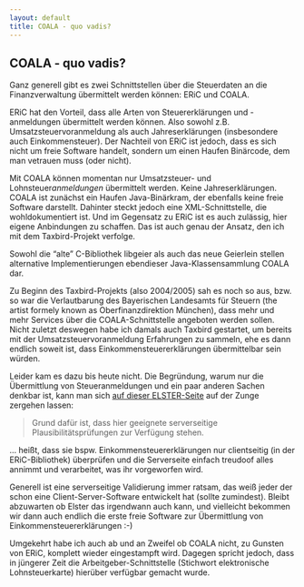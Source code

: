 ```yaml
---
layout: default
title: COALA - quo vadis?
---
```


COALA - quo vadis?
-------------------

Ganz generell gibt es zwei Schnittstellen über die Steuerdaten an die
Finanzverwaltung übermittelt werden können: ERiC und COALA.

ERiC hat den Vorteil, dass alle Arten von Steuererklärungen und -anmeldungen
übermittelt werden können. Also sowohl z.B. Umsatzsteuervoranmeldung als auch
Jahreserklärungen (insbesondere auch Einkommensteuer). Der Nachteil von ERiC
ist jedoch, dass es sich nicht um freie Software handelt, sondern um einen
Haufen Binärcode, dem man vetrauen muss (oder nicht).

Mit COALA können momentan nur Umsatzsteuer- und Lohnsteuer*anmeldungen*
übermittelt werden. Keine Jahreserklärungen. COALA ist zunächst ein Haufen
Java-Binärkram, der ebenfalls keine freie Software darstellt. Dahinter steckt
jedoch eine XML-Schnittstelle, die wohldokumentiert ist. Und im Gegensatz zu
ERiC ist es auch zulässig, hier eigene Anbindungen zu schaffen. Das ist auch
genau der Ansatz, den ich mit dem Taxbird-Projekt verfolge.

Sowohl die “alte” C-Bibliothek libgeier als auch das neue Geierlein stellen
alternative Implementierungen ebendieser Java-Klassensammlung COALA dar.

Zu Beginn des Taxbird-Projekts (also 2004/2005) sah es noch so aus, bzw. so war
die Verlautbarung des Bayerischen Landesamts für Steuern (the artist formely
known as Oberfinanzdirektion München), dass mehr und mehr Services über die
COALA-Schnittstelle angeboten werden sollen. Nicht zuletzt deswegen habe ich
damals auch Taxbird gestartet, um bereits mit der Umsatzsteuervoranmeldung
Erfahrungen zu sammeln, ehe es dann endlich soweit ist, dass
Einkommensteuererklärungen übermittelbar sein würden.

Leider kam es dazu bis heute nicht. Die Begründung, warum nur die Übermittlung
von Steueranmeldungen und ein paar anderen Sachen denkbar ist, kann man sich
[auf dieser ELSTER-Seite](https://www.elster.de/ent_anforderungen.php]) auf der
Zunge zergehen lassen:

> Grund dafür ist, dass hier geeignete serverseitige Plausibilitätsprüfungen
> zur Verfügung stehen.

… heißt, dass sie bspw. Einkommensteuererklärungen nur clientseitig (in der
ERiC-Bibliothek) überprüfen und die Serverseite einfach treudoof alles annimmt
und verarbeitet, was ihr vorgeworfen wird.

Generell ist eine serverseitige Validierung immer ratsam, das weiß jeder der
schon eine Client-Server-Software entwickelt hat (sollte zumindest).  Bleibt
abzuwarten ob Elster das irgendwann auch kann, und vielleicht bekommen wir dann
auch endlich die erste freie Software zur Übermittlung von
Einkommensteuererklärungen  :-)

Umgekehrt habe ich auch ab und an Zweifel ob COALA nicht, zu Gunsten von ERiC,
komplett wieder eingestampft wird.  Dagegen spricht jedoch, dass in jüngerer
Zeit die Arbeitgeber-Schnittstelle (Stichwort elektronische Lohnsteuerkarte)
hierüber verfügbar gemacht wurde.
